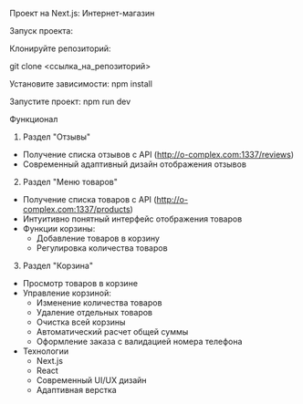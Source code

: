 Проект на Next.js: Интернет-магазин

Запуск проекта:

Клонируйте репозиторий:

git clone <ссылка_на_репозиторий>

Установите зависимости:
npm install

Запустите проект:
npm run dev

Функционал
1. Раздел "Отзывы"
 * Получение списка отзывов с API (http://o-complex.com:1337/reviews)
 * Современный адаптивный дизайн отображения отзывов

2. Раздел "Меню товаров"
 * Получение списка товаров с API (http://o-complex.com:1337/products)
 * Интуитивно понятный интерфейс отображения товаров
 * Функции корзины:
    + Добавление товаров в корзину
    + Регулировка количества товаров

3. Раздел "Корзина"
 * Просмотр товаров в корзине
 * Управление корзиной:
    + Изменение количества товаров
    + Удаление отдельных товаров
    + Очистка всей корзины
    + Автоматический расчет общей суммы
    + Оформление заказа с валидацией номера телефона
 * Технологии
    + Next.js
    + React
    + Современный UI/UX дизайн
    + Адаптивная верстка
